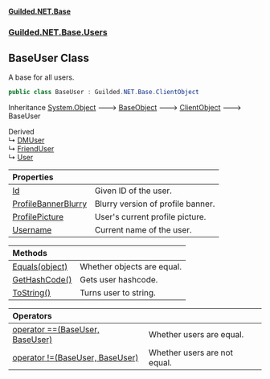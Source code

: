 
#### [Guilded.NET.Base](index 'index')
### [Guilded.NET.Base.Users](index#Guilded_NET_Base_Users 'Guilded.NET.Base.Users')
## BaseUser Class
A base for all users.  
```csharp
public class BaseUser : Guilded.NET.Base.ClientObject
```

Inheritance [System.Object](https://docs.microsoft.com/en-us/dotnet/api/System.Object 'System.Object') &#129106; [BaseObject](BaseObject 'Guilded.NET.Base.BaseObject') &#129106; [ClientObject](ClientObject 'Guilded.NET.Base.ClientObject') &#129106; BaseUser  

Derived  
&#8627; [DMUser](DMUser 'Guilded.NET.Base.Users.DMUser')  
&#8627; [FriendUser](FriendUser 'Guilded.NET.Base.Users.FriendUser')  
&#8627; [User](User 'Guilded.NET.Base.Users.User')  

| Properties | |
| :--- | :--- |
| [Id](BaseUser_Id 'Guilded.NET.Base.Users.BaseUser.Id') | Given ID of the user.<br/> |
| [ProfileBannerBlurry](BaseUser_ProfileBannerBlurry 'Guilded.NET.Base.Users.BaseUser.ProfileBannerBlurry') | Blurry version of profile banner.<br/> |
| [ProfilePicture](BaseUser_ProfilePicture 'Guilded.NET.Base.Users.BaseUser.ProfilePicture') | User's current profile picture.<br/> |
| [Username](BaseUser_Username 'Guilded.NET.Base.Users.BaseUser.Username') | Current name of the user.<br/> |

| Methods | |
| :--- | :--- |
| [Equals(object)](BaseUser_Equals(object) 'Guilded.NET.Base.Users.BaseUser.Equals(object)') | Whether objects are equal.<br/> |
| [GetHashCode()](BaseUser_GetHashCode() 'Guilded.NET.Base.Users.BaseUser.GetHashCode()') | Gets user hashcode.<br/> |
| [ToString()](BaseUser_ToString() 'Guilded.NET.Base.Users.BaseUser.ToString()') | Turns user to string.<br/> |

| Operators | |
| :--- | :--- |
| [operator ==(BaseUser, BaseUser)](BaseUser_operator(BaseUser_BaseUser) 'Guilded.NET.Base.Users.BaseUser.op_Equality(Guilded.NET.Base.Users.BaseUser, Guilded.NET.Base.Users.BaseUser)') | Whether users are equal.<br/> |
| [operator !=(BaseUser, BaseUser)](BaseUser_operator!(BaseUser_BaseUser) 'Guilded.NET.Base.Users.BaseUser.op_Inequality(Guilded.NET.Base.Users.BaseUser, Guilded.NET.Base.Users.BaseUser)') | Whether users are not equal.<br/> |
